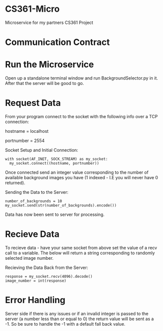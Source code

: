 # CS361-Micro
Microservice for my partners CS361 Project

# Communication Contract

# Run the Microservice
Open up a standalone terminal window and run BackgroundSelector.py in it. After that the server will be good to go.

# Request Data
From your program connect to the socket with the following info over a TCP connection:

hostname = localhost

portnumber = 2554

Socket Setup and Initial Connection:

```
with socket(AF_INET, SOCK_STREAM) as my_socket:
  my_socket.connect((hostname, portnumber))
```

Once connected send an integer value corresponding to the number of available background images you have (1 indexed - I.E you will never have 0 returned).

Sending the Data to the Server:

```
number_of_backgrounds = 10
my_socket.send(str(number_of_backgrounds).encode())
```

Data has now been sent to server for processing.

# Recieve Data

To recieve data - have your same socket from above set the value of a recv call to a variable. The below will return a string corresponding to randomly selected image number.

Recieving the Data Back from the Server:

```
response = my_socket.recv(4096).decode()
image_number = int(response)
```

# Error Handling
Server side if there is any issues or if an invalid integer is passed to the server (a number less than or equal to 0) the return value will be sent as a -1. So be sure to handle the -1 with a default fall back value.
